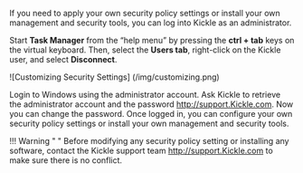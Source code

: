 <!--
    Page : Administration/Security
    Author : Alexis CONIA
    Latest Update : 27/03/2016
    Confidential : No
	Partner : No
	Public : Yes
    Version : 1.0
-->

If you need to apply your own security policy settings or install your own management and security tools, you can log into Kickle as an administrator.

Start **Task Manager** from the “help menu” by pressing the **ctrl + tab** keys on the virtual keyboard. Then, select the **Users tab**, right-click on the Kickle user, and select **Disconnect**.

![Customizing Security Settings] (/img/customizing.png)

Login to Windows using the administrator account. Ask Kickle to retrieve the administrator account and the password <http://support.Kickle.com>. Now you can change the password.
Once logged in, you can configure your own security policy settings or install your own management and security tools.

!!! Warning " "
    Before modifying any security policy setting or installing any software, contact the Kickle support team <http://support.Kickle.com> to make sure there is no conflict.
